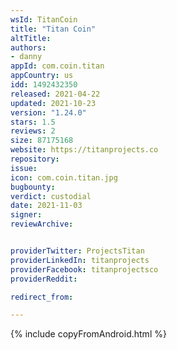 ```yaml
---
wsId: TitanCoin
title: "Titan Coin"
altTitle: 
authors:
- danny
appId: com.coin.titan
appCountry: us
idd: 1492432350
released: 2021-04-22
updated: 2021-10-23
version: "1.24.0"
stars: 1.5
reviews: 2
size: 87175168
website: https://titanprojects.co
repository: 
issue: 
icon: com.coin.titan.jpg
bugbounty: 
verdict: custodial
date: 2021-11-03
signer: 
reviewArchive:


providerTwitter: ProjectsTitan
providerLinkedIn: titanprojects
providerFacebook: titanprojectsco
providerReddit: 

redirect_from:

---
```

{% include copyFromAndroid.html %}

